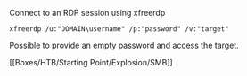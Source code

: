 Connect to an RDP session using xfreerdp

`xfreerdp /u:"DOMAIN\username" /p:"password" /v:"target"`

Possible to provide an empty password and access the target.

[[Boxes/HTB/Starting Point/Explosion/SMB]]